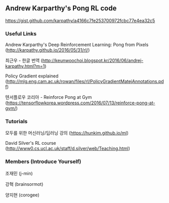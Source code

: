 ## Andrew Karparthy's Pong RL code
https://gist.github.com/karpathy/a4166c7fe253700972fcbc77e4ea32c5

### Useful Links
Andrew Karparthy's Deep Reinforcement Learning: Pong from Pixels (http://karpathy.github.io/2016/05/31/rl/)

최근우 - 한글 번역 (http://keunwoochoi.blogspot.kr/2016/06/andrej-karpathy.html?m=1)

Policy Gradient explained (http://mlg.eng.cam.ac.uk/rowan/files/rl/PolicyGradientMatejAnnotations.pdf)

텐서플로우 코리아 - Reinforce Pong at Gym (https://tensorflowkorea.wordpress.com/2016/07/13/reinforce-pong-at-gym/)

### Tutorials
모두를 위한 머신러닝/딥러닝 강의 (https://hunkim.github.io/ml)

David Silver's RL course (http://www0.cs.ucl.ac.uk/staff/d.silver/web/Teaching.html)



### Members (Introduce Yourself)

조재민 (j-min)

강혁 (brainsormot)

양지현 (corogee)
